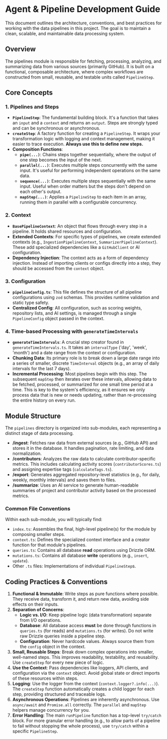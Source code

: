 # Agent & Pipeline Development Guide

This document outlines the architecture, conventions, and best practices for working with the data pipelines in this project. The goal is to maintain a clean, scalable, and maintainable data processing system.

## Overview

The pipelines module is responsible for fetching, processing, analyzing, and summarizing data from various sources (primarily GitHub). It is built on a functional, composable architecture, where complex workflows are constructed from small, reusable, and testable units called `PipelineStep`.

## Core Concepts

### 1. Pipelines and Steps

- **`PipelineStep`**: The fundamental building block. It's a function that takes an `input` and a `context` and returns an `output`. Steps are strongly typed and can be synchronous or asynchronous.
- **`createStep`**: A factory function for creating a `PipelineStep`. It wraps your transformation logic with logging and context management, making it easier to trace execution. **Always use this to define new steps.**
- **Composition Functions**:
  - **`pipe(...)`**: Chains steps together sequentially, where the output of one step becomes the input of the next.
  - **`parallel(...)`**: Executes multiple steps concurrently with the same input. It's useful for performing independent operations on the same data.
  - **`sequence(...)`**: Executes multiple steps sequentially with the same input. Useful when order matters but the steps don't depend on each other's output.
  - **`mapStep(...)`**: Applies a `PipelineStep` to each item in an array, running them in parallel with a configurable concurrency.

### 2. Context

- **`BasePipelineContext`**: An object that flows through every step in a pipeline. It holds shared resources and configuration.
- **Extended Contexts**: For specific types of pipelines, we create extended contexts (e.g., `IngestionPipelineContext`, `SummarizerPipelineContext`). These add specialized dependencies like a `GitHubClient` or AI configuration.
- **Dependency Injection**: The context acts as a form of dependency injection. Instead of importing clients or configs directly into a step, they should be accessed from the `context` object.

### 3. Configuration

- **`pipelineConfig.ts`**: This file defines the structure of all pipeline configurations using `zod` schemas. This provides runtime validation and static type safety.
- **Centralized Config**: All configuration, such as scoring weights, repository lists, and AI settings, is managed through a single `PipelineConfig` object passed in the context.

### 4. Time-based Processing with `generateTimeIntervals`

- **`generateTimeIntervals`**: A crucial step creator found in `generateTimeIntervals.ts`. It takes an `intervalType` ('day', 'week', 'month') and a date range from the context or configuration.
- **Chunking Data**: Its primary role is to break down a large date range into a series of smaller, discrete `TimeInterval` objects (e.g., an array of daily intervals for the last 7 days).
- **Incremental Processing**: Most pipelines begin with this step. The subsequent `mapStep` then iterates over these intervals, allowing data to be fetched, processed, or summarized for one small time period at a time. This is key to the system's efficiency, as it ensures we only process data that is new or needs updating, rather than re-processing the entire history on every run.

## Module Structure

The `pipelines` directory is organized into sub-modules, each representing a distinct stage of data processing.

- **/ingest**: Fetches raw data from external sources (e.g., GitHub API) and stores it in the database. It handles pagination, rate limiting, and data normalization.
- **/contributors**: Analyzes the raw data to calculate contributor-specific metrics. This includes calculating activity scores (`contributorScores.ts`) and assigning expertise tags (`calculateTags.ts`).
- **/export**: Generates aggregated repository-level statistics (e.g., for daily, weekly, monthly intervals) and saves them to files.
- **/summarize**: Uses an AI service to generate human-readable summaries of project and contributor activity based on the processed metrics.

### Common File Conventions

Within each sub-module, you will typically find:

- `index.ts`: Assembles the final, high-level pipeline(s) for the module by composing smaller steps.
- `context.ts`: Defines the specialized context interface and a creator function for that module's pipelines.
- `queries.ts`: Contains all database **read** operations using Drizzle ORM.
- `mutations.ts`: Contains all database **write** operations (e.g., `insert`, `update`).
- Other `.ts` files: Implementations of individual `PipelineStep`s.

## Coding Practices & Conventions

1.  **Functional & Immutable**: Write steps as pure functions where possible. They receive data, transform it, and return new data, avoiding side effects on their inputs.
2.  **Separation of Concerns**:
    - **Logic vs. I/O**: Keep pipeline logic (data transformation) separate from I/O operations.
    - **Database**: All database access **must** be done through functions in `queries.ts` (for reads) and `mutations.ts` (for writes). Do not write raw Drizzle queries inside a pipeline step.
    - **Configuration**: Never hardcode values. Always source them from the `config` object in the context.
3.  **Small, Reusable Steps**: Break down complex operations into smaller, well-named steps. This improves readability, testability, and reusability. Use `createStep` for every new piece of logic.
4.  **Use the Context**: Pass dependencies like loggers, API clients, and configuration via the `context` object. Avoid global state or direct imports of these resources within steps.
5.  **Logging**: Use the logger from the context (`context.logger?.info(...)`). The `createStep` function automatically creates a child logger for each step, providing structured and traceable logs.
6.  **Asynchronous Operations**: Pipelines are inherently asynchronous. Use `async/await` and `Promise.all` correctly. The `parallel` and `mapStep` helpers manage concurrency for you.
7.  **Error Handling**: The main `runPipeline` function has a top-level `try/catch` block. For more granular error handling (e.g., to allow parts of a pipeline to fail without stopping the whole process), use `try/catch` within a specific `PipelineStep`.
